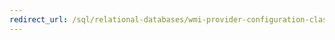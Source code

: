 ```yaml
---
redirect_url: /sql/relational-databases/wmi-provider-configuration-classes/serversettings-class/generalflags-property-serversettings-class
---
```

